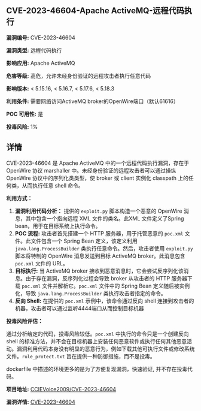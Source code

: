 ## CVE-2023-46604-Apache ActiveMQ-远程代码执行

**漏洞编号:** CVE-2023-46604

**漏洞类型:** 远程代码执行

**影响应用:** Apache ActiveMQ

**危害等级:** 高危，允许未经身份验证的远程攻击者执行任意代码

**影响版本:** < 5.15.16, < 5.16.7, < 5.17.6, < 5.18.3

**利用条件:** 需要网络访问ActiveMQ broker的OpenWire端口（默认61616）

**POC 可用性:** 是

**投毒风险:** 1%

## 详情

CVE-2023-46604 是 Apache ActiveMQ 中的一个远程代码执行漏洞，存在于 OpenWire 协议 marshaller 中。未经身份验证的远程攻击者可以通过操纵 OpenWire 协议中的序列化类类型，使 broker 或 client 实例化 classpath 上的任何类，从而执行任意 shell 命令。

**利用方式：**

1.  **漏洞利用代码分析：** 提供的 `exploit.py` 脚本构造一个恶意的 OpenWire 消息，其中包含一个指向远程 XML 文件的类名。此XML 文件定义了Spring bean，用于在目标系统上执行命令。
2.  **POC 流程:** 攻击者首先搭建一个 HTTP 服务器，用于托管恶意的 `poc.xml` 文件。此文件包含一个 Spring Bean 定义，该定义利用 `java.lang.ProcessBuilder` 类执行任意命令。然后，攻击者使用 `exploit.py` 脚本将特制的 OpenWire 消息发送到目标 ActiveMQ broker。此消息包含 `poc.xml` 文件的 URL。
3.  **目标执行:** 当 ActiveMQ broker 接收到恶意消息时，它会尝试反序列化该消息。由于存在漏洞，反序列化过程会导致 broker 从攻击者的 HTTP 服务器下载 `poc.xml` 文件并解析它。`poc.xml` 文件中的 Spring Bean 定义随后被实例化，导致 `java.lang.ProcessBuilder` 类执行攻击者指定的命令。
4.  **反向 Shell:** 在提供的 `poc.xml` 示例中，该命令通过反向 shell 连接到攻击者的机器，攻击者可以通过监听4444端口从而控制目标机器

**投毒风险评估：**

通过分析给定的代码，投毒风险较低。`poc.xml` 中执行的命令只是一个创建反向 shell 的标准方法，并不会在目标机器上安装任何恶意软件或执行任何其他恶意活动。漏洞利用代码本身没有明显的恶意行为，例如下载其他可执行文件或修改系统文件。`rule_protect.txt` 旨在提供一种防御措施，而不是投毒。

dockerfile 中描述的环境更多的是为了方便复现漏洞，快速验证, 并不存在投毒代码。

**项目地址:** [CCIEVoice2009/CVE-2023-46604](https://github.com/CCIEVoice2009/CVE-2023-46604)

**漏洞详情:** [CVE-2023-46604](https://nvd.nist.gov/vuln/detail/CVE-2023-46604)